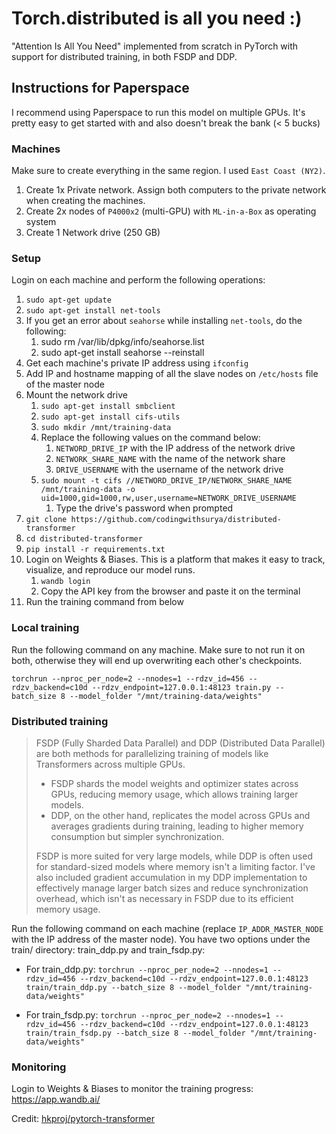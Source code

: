# Torch.distributed is all you need :)

"Attention Is All You Need" implemented from scratch in PyTorch with support for distributed training, in both FSDP and DDP.

## Instructions for Paperspace

I recommend using Paperspace to run this model on multiple GPUs. It's pretty easy to get started with and also doesn't break the bank (< 5 bucks)

### Machines

Make sure to create everything in the same region. I used `East Coast (NY2)`.

1. Create 1x Private network. Assign both computers to the private network when creating the machines.
2. Create 2x nodes of `P4000x2` (multi-GPU) with `ML-in-a-Box` as operating system
3. Create 1 Network drive (250 GB)

### Setup

Login on each machine and perform the following operations:

1. `sudo apt-get update`
2. `sudo apt-get install net-tools`
3. If you get an error about `seahorse` while installing `net-tools`, do the following:
   1. sudo rm /var/lib/dpkg/info/seahorse.list
   2. sudo apt-get install seahorse --reinstall
4. Get each machine's private IP address using `ifconfig`
5. Add IP and hostname mapping of all the slave nodes on `/etc/hosts` file of the master node
6. Mount the network drive
   1. `sudo apt-get install smbclient`
   2. `sudo apt-get install cifs-utils`
   3. `sudo mkdir /mnt/training-data`
   4. Replace the following values on the command below:
      1. `NETWORD_DRIVE_IP` with the IP address of the network drive
      2. `NETWORK_SHARE_NAME` with the name of the network share
      3. `DRIVE_USERNAME` with the username of the network drive
   5. `sudo mount -t cifs //NETWORD_DRIVE_IP/NETWORK_SHARE_NAME /mnt/training-data -o uid=1000,gid=1000,rw,user,username=NETWORK_DRIVE_USERNAME`
      1. Type the drive's password when prompted
7. `git clone https://github.com/codingwithsurya/distributed-transformer`
8. `cd distributed-transformer`
9. `pip install -r requirements.txt`
10. Login on Weights & Biases. This is a platform that makes it easy to track, visualize, and reproduce our model runs.
    1. `wandb login`
    2. Copy the API key from the browser and paste it on the terminal
11. Run the training command from below

### Local training

Run the following command on any machine. Make sure to not run it on both, otherwise they will end up overwriting each other's checkpoints.

`torchrun --nproc_per_node=2 --nnodes=1 --rdzv_id=456 --rdzv_backend=c10d --rdzv_endpoint=127.0.0.1:48123 train.py --batch_size 8 --model_folder "/mnt/training-data/weights"`

### Distributed training

> FSDP (Fully Sharded Data Parallel) and DDP (Distributed Data Parallel) are both methods for parallelizing training of models like Transformers across multiple GPUs. 
>
> - FSDP shards the model weights and optimizer states across GPUs, reducing memory usage, which allows training larger models. 
> - DDP, on the other hand, replicates the model across GPUs and averages gradients during training, leading to higher memory consumption but simpler synchronization.
>
> FSDP is more suited for very large models, while DDP is often used for standard-sized models where memory isn't a limiting factor. I've also included gradient accumulation in my DDP implementation to effectively manage larger batch sizes and reduce synchronization overhead, which isn't as necessary in FSDP due to its efficient memory usage.

Run the following command on each machine (replace `IP_ADDR_MASTER_NODE` with the IP address of the master node). You have two options under the train/ directory: train_ddp.py and train_fsdp.py:

- For train_ddp.py:
`torchrun --nproc_per_node=2 --nnodes=1 --rdzv_id=456 --rdzv_backend=c10d --rdzv_endpoint=127.0.0.1:48123 train/train_ddp.py --batch_size 8 --model_folder "/mnt/training-data/weights"`

- For train_fsdp.py:
`torchrun --nproc_per_node=2 --nnodes=1 --rdzv_id=456 --rdzv_backend=c10d --rdzv_endpoint=127.0.0.1:48123 train/train_fsdp.py --batch_size 8 --model_folder "/mnt/training-data/weights"`

### Monitoring

Login to Weights & Biases to monitor the training progress: https://app.wandb.ai/

Credit:
[hkproj/pytorch-transformer](https://github.com/hkproj/pytorch-transformer)
